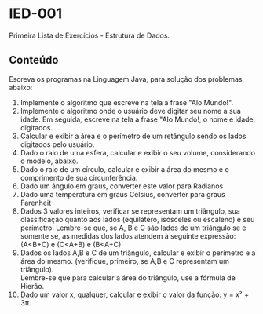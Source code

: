 # IED-001
Primeira Lista de Exercícios - Estrutura de Dados.

## Conteúdo

Escreva  os programas na  Linguagem Java, para solução dos problemas, abaixo:  

1.	Implemente o algoritmo que escreve na tela a frase "Alo Mundo!".  
2.	Implemente o algoritmo onde o usuário deve digitar seu nome a sua idade. Em seguida, escreve na tela a frase "Alo Mundo!, o nome e idade, digitados.  
3.	Calcular e exibir a área e o perímetro de um retângulo sendo os lados digitados pelo usuário.  
4.	Dado o raio de uma esfera, calcular e exibir o seu volume, considerando o modelo, abaixo.  
5.	Dado o raio de um círculo, calcular e exibir a área do mesmo e o comprimento de sua circunferência.  
6.	Dado um ângulo em graus, converter este valor para Radianos  
7.	Dado uma temperatura em graus Celsius, converter para graus Farenheit  
8.	Dados 3 valores inteiros, verificar se representam um triângulo, sua classificação quanto aos lados (eqüilátero, isósceles ou escaleno) e seu perímetro.
Lembre-se que, se A, B e C são lados de um triângulo se e somente se, as medidas dos lados atendem à seguinte expressão: (A<B+C) e (C<A+B) e (B<A+C)  
9.	Dados os lados A,B e C de um triângulo, calcular e exibir o perímetro e a área do mesmo. (verifique, primeiro, se A,B e C representam um triângulo).  
Lembre-se que para calcular a área do triângulo, use a fórmula de Hierão.
10.	Dado um valor x, qualquer, calcular e exibir o valor da função: y = x² + 3π.  

